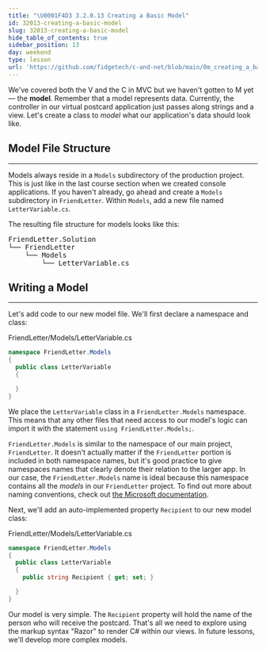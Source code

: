 ```yaml
---
title: "\U0001F4D3 3.2.0.13 Creating a Basic Model"
id: 32013-creating-a-basic-model
slug: 32013-creating-a-basic-model
hide_table_of_contents: true
sidebar_position: 13
day: weekend
type: lesson
url: 'https://github.com/fidgetech/c-and-net/blob/main/0m_creating_a_basic_model.md'
---
```


We've covered both the V and the C in MVC but we haven't gotten to M yet — the **model**. Remember that a model represents data. Currently, the controller in our virtual postcard application just passes along strings and a view. Let's create a class to _model_ what our application's data should look like.

## Model File Structure
---

Models always reside in a `Models` subdirectory of the production project. This is just like in the last course section when we created console applications. If you haven't already, go ahead and create a `Models` subdirectory in `FriendLetter`. Within `Models`, add a new file named `LetterVariable.cs`.

The resulting file structure for models looks like this:

<pre>
FriendLetter.Solution
└── FriendLetter
    └── Models
        └── LetterVariable.cs
</pre>

## Writing a Model
---

Let's add code to our new model file. We'll first declare a namespace and class:

<div class="filename">FriendLetter/Models/LetterVariable.cs</div>

```csharp
namespace FriendLetter.Models
{
  public class LetterVariable
  {

  }
}
```

We place the `LetterVariable` class in a `FriendLetter.Models` namespace. This means that any other files that need access to our model's logic can import it with the statement `using FriendLetter.Models;`.

`FriendLetter.Models` is similar to the namespace of our main project, `FriendLetter`. It doesn't actually matter if the `FriendLetter` portion is included in both namespace names, but it's good practice to give namespaces names that clearly denote their relation to the larger app. In our case, the `FriendLetter.Models` name is ideal because this namespace contains all the _models_ in our `FriendLetter` project. To find out more about naming conventions, check out [the Microsoft documentation](https://learn.microsoft.com/en-us/dotnet/standard/design-guidelines/names-of-namespaces?redirectedfrom=MSDN).

Next, we'll add an auto-implemented property `Recipient` to our new model class:

<div class="filename">FriendLetter/Models/LetterVariable.cs</div>

```csharp
namespace FriendLetter.Models
{
  public class LetterVariable
  {
    public string Recipient { get; set; }

  }
}
```

Our model is very simple. The `Recipient` property will hold the name of the person who will receive the postcard. That's all we need to explore using the markup syntax "Razor" to render C# within our views. In future lessons, we'll develop more complex models.
